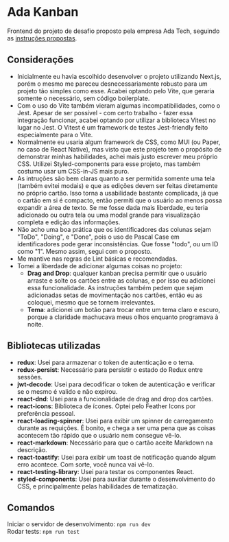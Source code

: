 # Ada Kanban

Frontend do projeto de desafio proposto pela empresa Ada Tech, seguindo as [instruções propostas](https://gitlab.com/gabriel.militello1/desafio-tecnico).

## Considerações
- Inicialmente eu havia escolhido desenvolver o projeto utilizando Next.js, porém o mesmo me pareceu desnecessariamente robusto para um projeto tão simples como esse. Acabei optando pelo Vite, que geraria somente o necessário, sem código boilerplate.
- Com o uso do Vite também vieram algumas incompatibilidades, como o Jest. Apesar de ser possível - com certo trabalho - fazer essa integração funcionar, acabei optando por utilizar a biblioteca Vitest no lugar no Jest. O Vitest é um framework de testes Jest-friendly feito especialmente para o Vite.
- Normalmente eu usaria algum framework de CSS, como MUI (ou Paper, no caso de React Native), mas visto que este projeto tem o propósito de demonstrar minhas habilidades, achei mais justo escrever meu próprio CSS. Utilizei Styled-components para esse projeto, mas também costumo usar um CSS-in-JS mais puro.
- As intruções são bem claras quanto a ser permitida somente uma tela (também evitei modais) e que as edições devem ser feitas diretamente no próprio cartão. Isso torna a usabilidade bastante complicada, já que o cartão em si é compacto, então permiti que o usuário ao menos possa expandir a área de texto. Se me fosse dada mais liberdade, eu teria adicionado ou outra tela ou uma modal grande para visualização completa e edição das informações.
- Não acho uma boa prática que os identificadores das colunas sejam "ToDo", "Doing", e "Done", pois o uso de Pascal Case em identificadores pode gerar inconsistências. Que fosse "todo", ou um ID como "1". Mesmo assim, segui com o proposto.
- Me mantive nas regras de Lint básicas e recomendadas.
- Tomei a liberdade de adicionar algumas coisas no projeto:
    - **Drag and Drop**: qualquer kanban precisa permitir que o usuário arraste e solte os cartões entre as colunas, e por isso eu adicionei essa funcionalidade. As instruções também pedem que sejam adicionadas setas de movimentação nos cartões, então eu as coloquei, mesmo que se tornem irrelevantes.
    - **Tema**: adicionei um botão para trocar entre um tema claro e escuro, porque a claridade machucava meus olhos enquanto programava à noite.

## Bibliotecas utilizadas
- **redux**: Usei para armazenar o token de autenticação e o tema.
- **redux-persist**: Necessário para persistir o estado do Redux entre sessões.
- **jwt-decode**: Usei para decodificar o token de autenticação e verificar se o mesmo é valido e não expirou.
- **react-dnd**: Usei para a funcionalidade de drag and drop dos cartões.
- **react-icons**: Biblioteca de ícones. Optei pelo Feather Icons por preferência pessoal.
- **react-loading-spinner**: Usei para exibir um spinner de carregamento durante as requições. É bonito, e chega a ser uma pena que as coisas acontecem tão rápido que o usuário nem consegue vê-lo.
- **react-markdown**: Necessário para que o cartão aceite Markdown na descrição.
- **react-toastify**: Usei para exibir um toast de notificação quando algum erro acontece. Com sorte, você nunca vai vê-lo.
- **react-testing-library**: Usei para testar os componentes React.
- **styled-components**: Usei para auxiliar durante o desenvolvimento do CSS, e principalmente pelas habilidades de tematização.

## Comandos

Iniciar o servidor de desenvolvimento: `npm run dev` \
Rodar tests: `npm run test`